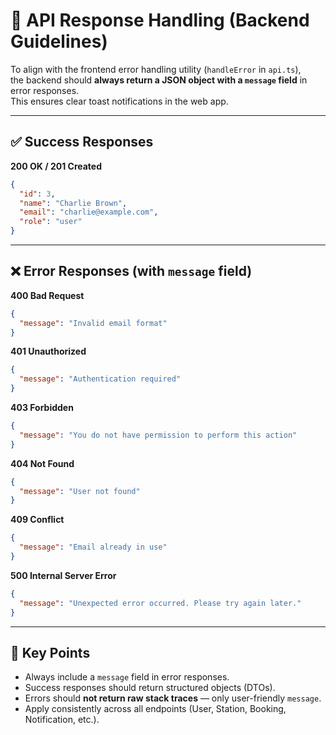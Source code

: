 # 📌 API Response Handling (Backend Guidelines)

To align with the frontend error handling utility (`handleError` in `api.ts`),  
the backend should **always return a JSON object with a `message` field** in error responses.  
This ensures clear toast notifications in the web app.

---

## ✅ Success Responses
**200 OK / 201 Created**
```json
{
  "id": 3,
  "name": "Charlie Brown",
  "email": "charlie@example.com",
  "role": "user"
}
```

---

## ❌ Error Responses (with `message` field)

**400 Bad Request**
```json
{
  "message": "Invalid email format"
}
```

**401 Unauthorized**
```json
{
  "message": "Authentication required"
}
```

**403 Forbidden**
```json
{
  "message": "You do not have permission to perform this action"
}
```

**404 Not Found**
```json
{
  "message": "User not found"
}
```

**409 Conflict**
```json
{
  "message": "Email already in use"
}
```

**500 Internal Server Error**
```json
{
  "message": "Unexpected error occurred. Please try again later."
}
```

---

## 🔑 Key Points
- Always include a `message` field in error responses.  
- Success responses should return structured objects (DTOs).  
- Errors should **not return raw stack traces** — only user-friendly `message`.  
- Apply consistently across all endpoints (User, Station, Booking, Notification, etc.).
